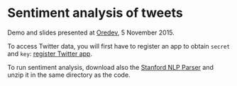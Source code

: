 Sentiment analysis of tweets
============================================
Demo and slides presented at [Oredev](http://oredev.org/), 5 November 2015.

To access Twitter data, you will first have to register an app to obtain `secret` and `key`: [register Twitter app](https://apps.twitter.com/app/new).

To run sentiment analysis, download also the [Stanford NLP Parser](http://nlp.stanford.edu/software/lex-parser.shtml) and unzip it in the same directory as the code.

